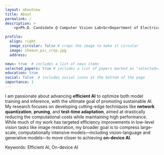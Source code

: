 ```yaml
---
layout: aboutnew
title: About
permalink: /
description: >
    <p>Ph.D. Candidate @ Computer Vision Lab<br>Department of Electrical and Computer Engineering, Seoul National University</p>

profile:
  align: right
  image_circular: false # crops the image to make it circular
  image: cheeun_pic_crop.jpg
  address: 

news: true  # includes a list of news items
selected_papers: true # includes a list of papers marked as "selected={true}"
education: true
social: false  # includes social icons at the bottom of the page
importance: 1
---
```


I am passionate about advancing **efficient AI** to optimize both model training and inference, with the ultimate goal of promoting sustainable AI. My research focuses on developing cutting-edge techniques like **network quantization**, **pruning**, and **test-time adaptation**, aimed at drastically reducing the computational costs while maintaining high performance. While much of my work has targeted efficiency improvements in low-level vision tasks like image restoration, my broader goal is to compress large-scale, computationally intensive models—including vision-language and generative models—to move closer to achieving **on-device AI**. <br>

Keywords: Efficient AI, On-device AI